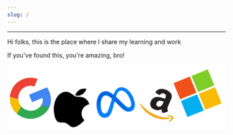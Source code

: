 ```yaml
---
slug: /
---
```


---

Hi folks, this is the place where I share my learning and work

If you've found this, you're amazing, bro!

![img](./img/bt.png)
